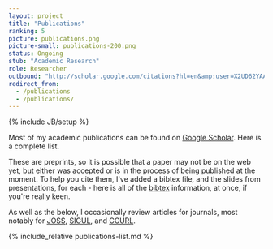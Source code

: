 ```yaml
---
layout: project
title: "Publications"
ranking: 5
picture: publications.png
picture-small: publications-200.png
status: Ongoing
stub: "Academic Research"
role: Researcher
outbound: "http://scholar.google.com/citations?hl=en&amp;user=X2UD62YAAAAJ"
redirect_from:
  - /publications
  - /publications/
---
```

{% include JB/setup %}

Most of my academic publications can be found on [Google Scholar](http://scholar.google.com/citations?hl=en&amp;user=X2UD62YAAAAJ). Here is a complete list.

These are preprints, so it is possible that a paper may not be on the web yet, but either was accepted or is in the process of being published at the moment. To help you cite them, I've added a bibtex file, and the slides from presentations, for each - here is all of the [bibtex](https://www.burntfen.com/publications/bib/publications.bib) information, at once, if you're really keen.

As well as the below, I occasionally review articles for journals, most notably for [JOSS](https://joss.theoj.org/), [SIGUL](http://www.elra.info/en/sig/sigul/), and [CCURL](http://sltu-ccurl-2020.ilc.cnr.it/).

{% include_relative publications-list.md %}
